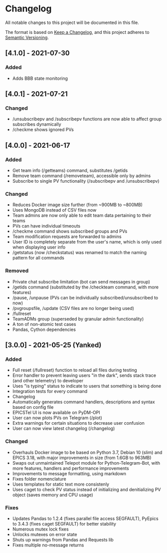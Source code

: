 # Changelog
All notable changes to this project will be documented in this file.

The format is based on [Keep a Changelog](https://keepachangelog.com/en/1.0.0/),
and this project adheres to [Semantic Versioning](https://semver.org/spec/v2.0.0.html).

## [4.1.0] - 2021-07-30
### Added
- Adds BBB state monitoring

## [4.0.1] - 2021-07-21
### Changed
- /unsubscribepv and /subscribepv functions are now able to affect group subscribes dynamically 
- /checkme shows ignored PVs

## [4.0.0] - 2021-06-17
### Added
- Get team info (/getteams) command, substitutes /getids
- Remove team command (/removeteam), accessible only by admins
- Subscribe to single PV functionality (/subscribepv and /unsubscribepv)

### Changed
- Reduces Docker image size further (from ~900MB to ~800MB)
- Uses MongoDB instead of CSV files now
- Team admins are now only able to edit team data pertaining to their teams
- PVs can have individual timeouts
- /checkme command shows subscribed groups and PVs
- Team modification requests are forwarded to admins
- User ID is completely separate from the user's name, which is only used when displaying user info
- /getstatus (now /checkstatus) was renamed to match the naming pattern for all commands 

### Removed
- Private chat subscribe limitation (bot can send messages in group)
- /getids command (substituted by the /checkteam command, with more features)
- /pause, /unpause (PVs can be individually subscribed/unsubscribed to now)
- /pvgroupsfile, /update (CSV files are no longer being used)
- /fullreset
- TeamADMs group (superseded by granular admin functionality)
- A ton of non-atomic test cases
- Pandas, Cython dependencies


## [3.0.0] - 2021-05-25 (Yanked)
### Added
- Full reset (/fullreset) function to reload all files during testing
- Error handler to prevent leaving users "in the dark", sends stack trace (and other telemetry) to developer
- Uses "is typing" status to indicate to users that something is being done
- Integration tests for every command
- Changelog
- Automatically generates command handlers, descriptions and syntax based on config file 
- EPICSTel UI is now available on PyDM-OPI
- User can now plots PVs on Telegram (/plot)
- Extra warnings for certain situations to decrease user confusion
- User can now view latest changelog (/changelog)

### Changed
- Overhauls Docker image to be based on Python 3.7, Debian 10 (slim) and EPICS 3.18, with major improvements in size (from 1.6GB to 963MB)
- Swaps out unmaintained Telepot module for Python-Telegram-Bot, with more features, handlers and performance improvements
- Improvements to message formatting, using markdown
- Fixes folder nomenclature
- Uses templates for static text more consistenly
- Uses caget to check PV status instead of initializing and denitializing PV object (saves memory and CPU usage)

### Fixes
- Updates Pandas to 1.2.4 (fixes parallel file access SEGFAULT), PyEpics to 3.4.3 (fixes caget SEGFAULT) for better stability
- Numerous mutex lock fixes
- Unlocks mutexes on error state
- Shuts up warnings from Pandas and Requests lib
- Fixes multiple no-message returns


